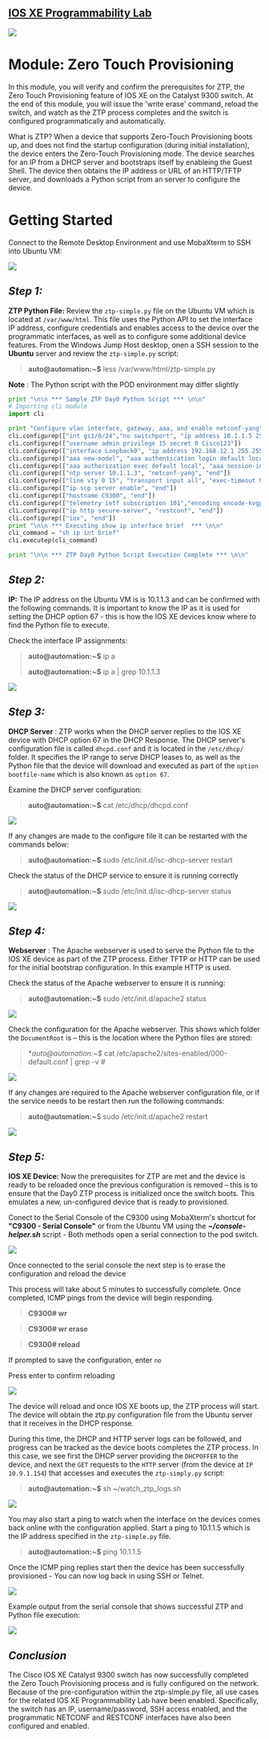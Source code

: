 
## **[IOS XE Programmability Lab](https://github.com/jeremycohoe/cisco-ios-xe-programmability-lab)**


![](ztp_1.png)
# Module: Zero Touch Provisioning

In this module, you will verify and confirm the prerequisites for ZTP, the Zero Touch Provisioning feature of IOS XE on the Catalyst 9300 switch. At the end of this module, you will issue the 'write erase' command, reload the switch, and watch as the ZTP process completes and the switch is configured programmatically and automatically.

What is ZTP? When a device that supports Zero-Touch Provisioning boots up, and does not find the startup configuration (during initial installation), the device enters the Zero-Touch Provisioning mode. The device searches for an IP from a DHCP server and bootstraps itself by enableing the Guest Shell. The device then obtains the IP address or URL of an HTTP/TFTP server, and downloads a Python script from an server to configure the device.

# Getting Started

Connect to the Remote Desktop Environment and use MobaXterm to SSH into Ubuntu VM:

![](mobaxterm.png)

## _Step 1:_
**ZTP Python File:** Review the `ztp-simple.py` file on the Ubuntu VM which is located at `/var/www/html`. This file uses the Python API to set the interface IP address, configure credentials and enables access to the device over the programmatic interfaces, as well as to configure some additional device features. From the Windows Jump Host desktop, onen a SSH session to the **Ubuntu** server and review the `ztp-simple.py` script:

> **auto@automation:~$** less /var/www/html/ztp-simple.py

**Note** : The Python script with the POD environment may differ slightly

```Python
print "\n\n *** Sample ZTP Day0 Python Script *** \n\n"
# Importing cli module
import cli

print "Configure vlan interface, gateway, aaa, and enable netconf-yang\n\n"
cli.configurep(["int gi1/0/24","no switchport", "ip address 10.1.1.5 255.255.255.0", "no shut", "end"])
cli.configurep(["username admin privilege 15 secret 0 Cisco123"])
cli.configurep(["interface Loopback0", "ip address 192.168.12.1 255.255.255.0", "end"])
cli.configurep(["aaa new-model", "aaa authentication login default local", "end"])
cli.configurep(["aaa authorization exec default local", "aaa session-id common", "end"])
cli.configurep(["ntp server 10.1.1.3", "netconf-yang", "end"])
cli.configurep(["line vty 0 15", "transport input all", "exec-timeout 0 0", "end"])
cli.configurep(["ip scp server enable", "end"])
cli.configurep(["hostname C9300", "end"])
cli.configurep(["telemetry ietf subscription 101","encoding encode-kvgpb","filter xpath /process-cpu-ios-xe-oper:cpu-usage/cpu-utilization/five-seconds","stream yang-push","update-policy periodic 500","receiver ip address 10.1.1.3 57500 protocol grpc-tcp","end"])
cli.configurep(["ip http secure-server", "restconf", "end"])
cli.configurep(["iox", "end"])
print "\n\n *** Executing show ip interface brief  *** \n\n"
cli_command = "sh ip int brief"
cli.executep(cli_command)

print "\n\n *** ZTP Day0 Python Script Execution Complete *** \n\n"
```

## _Step 2:_
**IP:** The IP address on the Ubuntu VM is is 10.1.1.3 and can be confirmed with the following commands. It is important to know the IP as it is used for setting the DHCP option 67 - this is how the IOS XE devices know where to find the Python file to execute.

Check the interface IP assignments:

> **auto@automation:~$** ip a
>
> **auto@automation:~$** ip a | grep 10.1.1.3

![](ip_a.png)


## _Step 3:_
**DHCP Server** : ZTP works when the DHCP server replies to the IOS XE device with DHCP option 67 in the DHCP Response. The DHCP server's configuration file is called `dhcpd.conf` and it is located in the `/etc/dhcp/` folder. It specifies the IP range to serve DHCP leases to, as well as the Python file that the device will download and executed as part of the `option bootfile-name` which is also known as `option 67`.

Examine the DHCP server configuration:

>**auto@automation:~$** cat /etc/dhcp/dhcpd.conf

![](cat_dhcpd.png)

If any changes are made to the configure file it can be restarted with the commands below:

> **auto@automation:~$** sudo /etc/init.d/isc-dhcp-server restart

Check the status of the DHCP service to ensure it is running correctly

> **auto@automation:~$** sudo /etc/init.d/isc-dhcp-server status


![](restart_dhcp.png)

## _Step 4:_
**Webserver** : The Apache webserver is used to serve the Python file to the IOS XE device as part of the ZTP process. Either TFTP or HTTP can be used for the initial bootstrap configuration. In this example HTTP is used.

Check the status of the Apache webserver to ensure it is running:

> **auto@automation:~$** sudo /etc/init.d/apache2 status

![](apache_status.png)

Check the configuration for the Apache webserver. This shows which folder the `DocumentRoot` is – this is the location where the Python files are stored:

> **auto@automation:~$* cat /etc/apache2/sites-enabled/000-default.conf | grep -v \#

![](apache_webroot.png)

If any changes are required to the Apache webserver configuration file, or if the service needs to be restart then run the following commands:

> **auto@automation:~**$ sudo /etc/init.d/apache2 restart

![](apache_restarted.png)


## _Step 5:_
**IOS XE Device:** Now the prerequisites for ZTP are met and the device is ready to be reloaded once the previous configuration is removed – this is to ensure that the Day0 ZTP process is initialized once the switch boots. This emulates a new, un-configured device that is ready to provisioned.

Conect to the Serial Console of the C9300 using MobaXterm's shortcut for **"C9300 - Serial Console"** or from the Ubuntu VM using the ***~/console-helper.sh*** script - Both methods open a serial connection to the pod switch.

![](mobaxterm_console.png)

Once connected to the serial console the next step is to erase the configuration and reload the device

This process will take about 5 minutes to successfully complete. Once completed, ICMP pings from the device will begin responding.

> **C9300# wr**

> **C9300# wr erase**

> **C9300# reload**

If prompted to save the configuration, enter `no`

Press enter to confirm reloading

![](wr_er_reload.png)

The device will reload and once IOS XE boots up, the ZTP process will start. The device will obtain the ztp.py configuration file from the Ubuntu server that it receives in the DHCP response.

During this time, the DHCP and HTTP server logs can be followed, and progress can be tracked as the device boots completes the ZTP process. In this case, we see first the DHCP server providing the `DHCPOFFER` to the device, and next the `GET` requests to the `HTTP` server (from the device at `IP 10.9.1.154`) that accesses and executes the `ztp-simply.py` script:

> **auto@automation:~$** sh ~/watch_ztp_logs.sh

![](watch_ztp.png)

You may also start a ping to watch when the interface on the devices comes back online with the configuration applied. Start a ping to 10.1.1.5 which is the IP address specified in the `ztp-simple.py` file.

> **auto@automation:~$** ping 10.1.1.5

Once the ICMP ping replies start then the device has been successfully provisioned - You can now log back in using SSH or Telnet.

![](icmp_returns.png)

Example output from the serial console that shows successful ZTP and Python file execution:

![](ztp.gif)


## _Conclusion_
The Cisco IOS XE Catalyst 9300 switch has now successfully completed the Zero Touch Provisioning process and is fully configured on the network. Because of the pre-configuration within the ztp-simple.py file, all use cases for the related IOS XE Programmability Lab have been enabled. Specifically, the switch has an IP, username/password, SSH access enabled, and the programmatic NETCONF and RESTCONF interfaces have also been configured and enabled.

